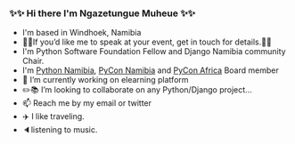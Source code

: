 
### :sparkles::sparkles: Hi there I'm Ngazetungue Muheue :sparkles::sparkles:

- I'm based in Windhoek, Namibia
- 🎤🎤If you’d like me to speak at your event, get in touch for details.🎤🎤
- I'm Python Software Foundation Fellow and Django Namibia community Chair.
- I'm [Python Namibia](pynamibia.herokuapp.com/), [PyCon Namibia](https://na.pycon.org/) and [PyCon Africa](https://africa.pycon.org/) Board member
- 🔭 I’m currently working on elearning platform
- :pencil2::books: I’m looking to collaborate on any Python/Django project...
- 📫 Reach me by my email or twitter
- :airplane: I like traveling.
- :speaker:listening to music.
